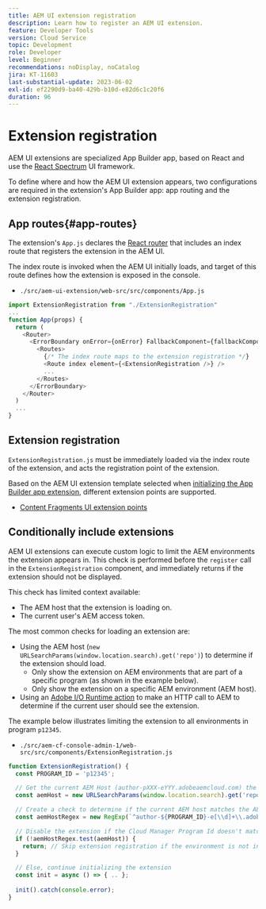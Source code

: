 ```yaml
---
title: AEM UI extension registration
description: Learn how to register an AEM UI extension.
feature: Developer Tools
version: Cloud Service
topic: Development
role: Developer
level: Beginner
recommendations: noDisplay, noCatalog
jira: KT-11603
last-substantial-update: 2023-06-02
exl-id: ef2290d9-ba40-429b-b10d-e82d6c1c20f6
duration: 96
---
```

# Extension registration

AEM UI extensions are specialized App Builder app, based on React and use the [React Spectrum](https://react-spectrum.adobe.com/react-spectrum/) UI framework. 

To define where and how the AEM UI extension appears, two configurations are required in the extension's App Builder app: app routing and the extension registration.

## App routes{#app-routes}

The extension's `App.js` declares the [React router](https://reactrouter.com/en/main) that includes an index route that registers the extension in the AEM UI.

The index route is invoked when the AEM UI initially loads, and target of this route defines how the extension is exposed in the console.

+ `./src/aem-ui-extension/web-src/src/components/App.js`

```javascript
import ExtensionRegistration from "./ExtensionRegistration"
...            
function App(props) {
  return (
    <Router>
      <ErrorBoundary onError={onError} FallbackComponent={fallbackComponent}>
        <Routes>
          {/* The index route maps to the extension registration */}
          <Route index element={<ExtensionRegistration />} />
          ...                                   
        </Routes>
      </ErrorBoundary>
    </Router>
  )
  ...
}
```

## Extension registration

`ExtensionRegistration.js` must be immediately loaded via the index route of the extension, and acts the registration point of the extension.

Based on the AEM UI extension template selected when [initializing the App Builder app extension](./app-initialization.md), different extension points are supported.

+ [Content Fragments UI extension points](./content-fragments/overview.md#extension-points)


## Conditionally include extensions

AEM UI extensions can execute custom logic to limit the AEM environments the extension appears in. This check is performed before the `register` call in the `ExtensionRegistration` component, and immediately returns if the extension should not be displayed.

This check has limited context available:

+ The AEM host that the extension is loading on.
+ The current user's AEM access token.

The most common checks for loading an extension are:

+ Using the AEM host (`new URLSearchParams(window.location.search).get('repo')`) to determine if the extension should load.
  + Only show the extension on AEM environments that are part of a specific program (as shown in the example below).
  + Only show the extension on a specific AEM environment (AEM host).
+ Using an [Adobe I/O Runtime action](./runtime-action.md) to make an HTTP call to AEM to determine if the current user should see the extension.

The example below illustrates limiting the extension to all environments in program `p12345`.

+ `./src/aem-cf-console-admin-1/web-src/src/components/ExtensionRegistration.js`

```javascript
function ExtensionRegistration() {
  const PROGRAM_ID = 'p12345';

  // Get the current AEM Host (author-pXXX-eYYY.adobeaemcloud.com) the extension is loading on
  const aemHost = new URLSearchParams(window.location.search).get('repo');

  // Create a check to determine if the current AEM host matches the AEM program that uses this extension 
  const aemHostRegex = new RegExp(`^author-${PROGRAM_ID}-e[\\d]+\\.adobeaemcloud\\.com$`)

  // Disable the extension if the Cloud Manager Program Id doesn't match the regex.
  if (!aemHostRegex.test(aemHost)) {
    return; // Skip extension registration if the environment is not in program p12345.
  }

  // Else, continue initializing the extension
  const init = async () => { .. };
  
  init().catch(console.error);
}
```
